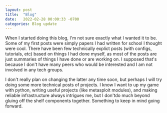 ```yaml
---
layout: post
title:  "Blog"
date:   2022-02-28 00:00:33 -0700
categories: Blog update 
---
```


When I started doing this blog, I'm not sure exactly what I wanted it to be. Some of my first posts were simply papers I had written for school I thought were cool. There have been few technically explict posts (with configs, tutorials, etc) based on things I had done myself, as most of the posts are just summaries of things I have done or are working on. I supposed that's because I don't have many peers who would be interested and I am not involved in any tech groups. 

I don't really plan on changing the latter any time soon, but perhaps I will try doing some more technical posts of projects. I know I want to up my game with python, writing useful projects (like metasploit modules), and making reliable infrastructure always intrigues me, but I don'tdo much beyond gluing off the shelf components together. Something to keep in mind going forward.
